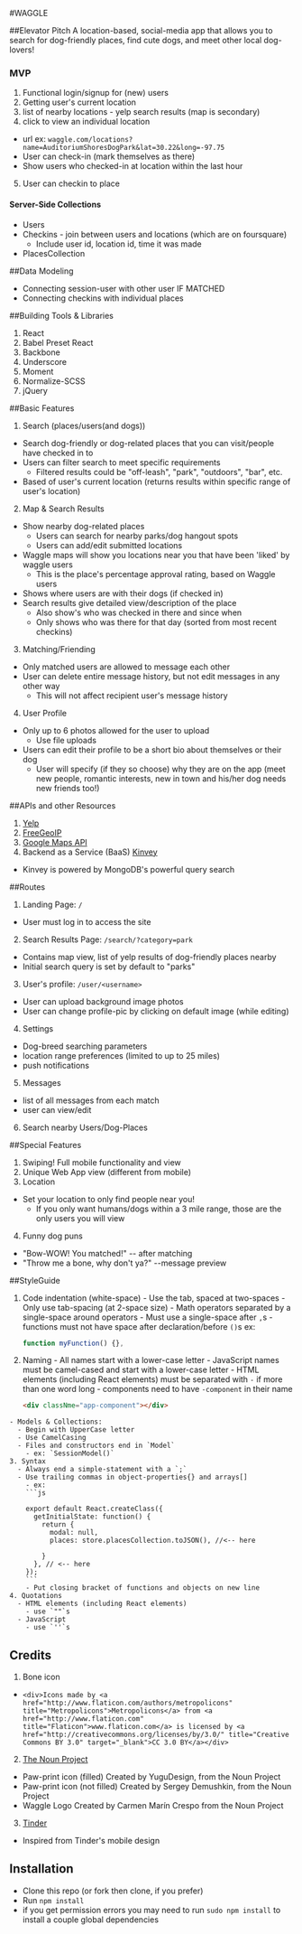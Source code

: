 #WAGGLE

##Elevator Pitch
A location-based, social-media app that allows you to search for dog-friendly places, find cute dogs, and meet other local dog-lovers!

### MVP
1. Functional login/signup for (new) users
2. Getting user's current location
3. list of nearby locations - yelp search results (map is secondary)
4. click to view an individual location
  - url ex: `waggle.com/locations?name=AuditoriumShoresDogPark&lat=30.22&long=-97.75`
  - User can check-in (mark themselves as there)
  - Show users who checked-in at location within the last hour
5. User can checkin to place

#### Server-Side Collections
- Users
- Checkins - join between users and locations (which are on foursquare)
  - Include user id, location id, time it was made
- PlacesCollection

##Data Modeling
  - Connecting session-user with other user IF MATCHED
  - Connecting checkins with individual places

##Building Tools & Libraries
1. React
5. Babel Preset React
6. Backbone
7. Underscore
8. Moment
9. Normalize-SCSS
10. jQuery  

##Basic Features
1. Search (places/users(and dogs))
  - Search dog-friendly or dog-related places that you can visit/people have checked in to
  - Users can filter search to meet specific requirements
    - Filtered results could be "off-leash", "park", "outdoors", "bar", etc.
  - Based of user's current location (returns results within specific range of user's location)
2. Map & Search Results
  - Show nearby dog-related places
    - Users can search for nearby parks/dog hangout spots
    - Users can add/edit submitted locations
  - Waggle maps will show you locations near you that have been 'liked' by waggle users
    - This is the place's percentage approval rating, based on Waggle users
  - Shows where users are with their dogs (if checked in)
  - Search results give detailed view/description of the place
    - Also show's who was checked in there and since when
    - Only shows who was there for that day (sorted from most recent checkins)
3. Matching/Friending
  - Only matched users are allowed to message each other
  - User can delete entire message history, but not edit messages in any other way
    - This will not affect recipient user's message history
4. User Profile
  - Only up to 6 photos allowed for the user to upload
    - Use file uploads
  - Users can edit their profile to be a short bio about themselves or their dog
    - User will specify (if they so choose) why they are on the app (meet new people, romantic interests, new in town and his/her dog needs new friends too!)


##APIs and other Resources
1. [Yelp](https://www.yelp.com/developers/manage_api_keys)
2. [FreeGeoIP](https://freegeoip.net/?q=70.112.11.58)
3. [Google Maps API](https://developers.google.com/maps/documentation/javascript/)
4. Backend as a Service (BaaS) [Kinvey](https://www.kinvey.com/)
  - Kinvey is powered by MongoDB's powerful query search


##Routes
1. Landing Page: `/`
  - User must log in to access the site
2. Search Results Page: `/search/?category=park`
  - Contains map view, list of yelp results of dog-friendly places nearby
  - Initial search query is set by default to "parks"
3. User's profile: `/user/<username>`
  - User can upload background image photos
  - User can change profile-pic by clicking on default image (while editing)
4. Settings
  - Dog-breed searching parameters
  - location range preferences (limited to up to 25 miles)
  - push notifications
  <!-- - Human preferences (male/female) -->
5. Messages
  - list of all messages from each match
  - user can view/edit
6. Search nearby Users/Dog-Places

##Special Features
1. Swiping! Full mobile functionality and view
2. Unique Web App view (different from mobile)
3. Location
  - Set your location to only find people near you!
    - If you only want humans/dogs within a 3 mile range, those are the only users you will view
4. Funny dog puns
  - "Bow-WOW! You matched!" -- after matching
  - "Throw me a bone, why don't ya?" --message preview


##StyleGuide
  1. Code indentation (white-space)
    - Use the tab, spaced at two-spaces
    - Only use tab-spacing (at 2-space size)
    - Math operators separated by a single-space around operators
    - Must use a single-space after `,`s
    - functions must not have space after declaration/before `()`s
      ex:
      ```js
      function myFunction() {},
      ```
  2. Naming
    - All names start with a lower-case letter
    - JavaScript names must be camel-cased and start with a lower-case letter
    - HTML elements (including React elements) must be separated with `-` if more than one word long
    - components need to have `-component` in their name
      ```html
      <div classNme="app-component"></div>
      ```
    - Models & Collections:
      - Begin with UpperCase letter
      - Use CamelCasing
      - Files and constructors end in `Model`
        - ex: `SessionModel()`
    3. Syntax
      - Always end a simple-statement with a `;`
      - Use trailing commas in object-properties{} and arrays[]
        - ex:
        ```js

        export default React.createClass({
          getInitialState: function() {
            return {
              modal: null,
              places: store.placesCollection.toJSON(), //<-- here

            }
          }, // <-- here
        });        
        ```
        - Put closing bracket of functions and objects on new line
    4. Quotations
      - HTML elements (including React elements)
        - use `""`s
      - JavaScript
        - use `''`s

## Credits
1. Bone icon
  - `<div>Icons made by <a href="http://www.flaticon.com/authors/metropolicons" title="Metropolicons">Metropolicons</a> from <a href="http://www.flaticon.com" title="Flaticon">www.flaticon.com</a> is licensed by <a href="http://creativecommons.org/licenses/by/3.0/" title="Creative Commons BY 3.0" target="_blank">CC 3.0 BY</a></div>`
2. [The Noun Project](https://thenounproject.com/)
  - Paw-print icon (filled) Created by YuguDesign, from the Noun Project
  - Paw-print icon (not filled) Created by Sergey Demushkin, from the Noun Project
  - Waggle Logo Created by Carmen Marín Crespo from the Noun Project
3. [Tinder](https://www.gotinder.com/)
  - Inspired from Tinder's mobile design

## Installation
  - Clone this repo (or fork then clone, if you prefer)
  - Run `npm install`
  - if you get permission errors you may need to run `sudo npm install` to install a couple global dependencies
